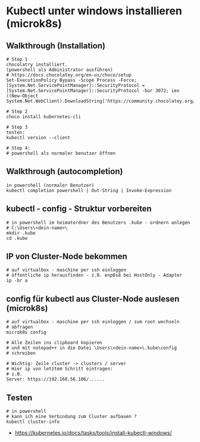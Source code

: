 # Kubectl unter windows installieren (microk8s) 

## Walkthrough (Installation)

```
# Step 1
chocolatry installiert. 
(powershell als Administrator ausführen)
# https://docs.chocolatey.org/en-us/choco/setup
Set-ExecutionPolicy Bypass -Scope Process -Force; [System.Net.ServicePointManager]::SecurityProtocol = [System.Net.ServicePointManager]::SecurityProtocol -bor 3072; iex ((New-Object System.Net.WebClient).DownloadString('https://community.chocolatey.org/install.ps1'))

# Step 2
choco install kubernetes-cli 

# Step 3
testen:
kubectl version --client 

# Step 4:
# powershell als normaler benutzer öffnen 
```

## Walkthrough (autocompletion) 

```
in powershell (normaler Benutzer) 
kubectl completion powershell | Out-String | Invoke-Expression
```

## kubectl - config - Struktur vorbereiten  

```
# in powershell im heimatordner des Benutzers .kube - ordnern anlegen
# C:\Users\<dein-name>\
mkdir .kube 
cd .kube 
```

## IP von Cluster-Node bekommen 

```
# auf virtualbox - maschine per ssh einloggen 
# öffentliche ip herausfinden - z.B. enp0s8 bei HostOnly - Adapter
ip -br a 
```

## config für kubectl aus Cluster-Node auslesen (microk8s) 

```
# auf virtualbox - maschine per ssh einloggen / zum root wechseln 
# abfragen
microk8s config 

# Alle Zeilen ins clipboard kopieren
# und mit notepad++ in die Datei \Users\<dein-name>\.kube\config 
# schreiben

# Wichtig: Zeile cluster -> clusters / server 
# Hier ip von letztem Schritt eintragen:
# z.B. 
Server: https://192.168.56.106/......
```

## Testen 

```
# in powershell
# kann ich eine Verbindung zum Cluster aufbauen ? 
kubectl cluster-info 
```



  * https://kubernetes.io/docs/tasks/tools/install-kubectl-windows/
